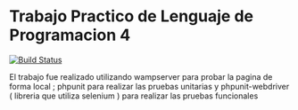 # Trabajo Practico de Lenguaje de Programacion 4

[![Build Status](https://travis-ci.org/eze92/TPLP4.svg?branch=master)](https://travis-ci.org/eze92/TPLP4)

El trabajo fue realizado utilizando wampserver para probar la pagina de forma local ; phpunit para realizar las pruebas unitarias
y phpunit-webdriver ( libreria que utiliza selenium ) para realizar las pruebas funcionales 